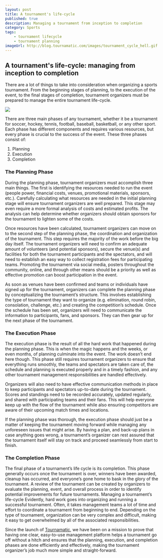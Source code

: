```yaml
---
layout: post
title: A tournament's life-cycle
published: true
description: Managing a tournament from inception to completion
category: Sports
tags:
    - tournament lifecycle
    - tournament planning
imageUrl: http://blog.tournamatic.com/images/tournament_cycle_hell.gif
---
```


## A tournament's life-cycle: managing from inception to completion

There are a lot of things to take into consideration when organizing a sports tournament. From the beginning stages of planning, to the execution of the event, to the final stages of completion, tournament organizers must be prepared to manage the entire tournament life-cycle.
<!--more-->
![](/images/tournament_cycle_hell.gif)

There are three main phases of any tournament, whether it be a tournament for soccer, hockey, tennis, football, baseball, basketball, or any other sport. Each phase has different components and requires various resources, but every phase is crucial to the success of the event. These three phases consist of:

1. Planning
2. Execution
3. Completion

### The Planning Phase
During the planning phase, tournament organizers must accomplish three main things. The first is identifying the resources needed to run the event (people power, financial costs, venues, promotional materials, sponsors, etc.). Carefully calculating what resources are needed in the initial planning stage will ensure tournament organizers are well prepared. This stage may even require a more formal analysis of costs and estimated profits. The analysis can help determine whether organizers should obtain sponsors for the tournament to lighten some of the costs.

Once resources have been calculated, tournament organizers can move on to the second step of the planning phase, the coordination and organization of the tournament. This step requires the majority of the work before the big day itself. The tournament organizers will need to confirm an adequate amount of volunteers (and potential sponsors), secure the venue(s) and facilities for both the tournament participants and the spectators, and will need to establish an easy way to collect registration fees for participating teams. Promoting the tournament via social media, posters throughout the community, online, and through other means should be a priority as well as effective promotion can boost participation in the event.

As soon as venues have been confirmed and teams or individuals have signed up for the tournament, organizers can complete the planning phase by conceptualizing the tournament’s structure. This involves establishing the type of tournament they want to organize (e.g. elimination, round robin, consolation, challenge, etc.) and creating the competition’s schedule. Once the schedule has been set, organizers will need to communicate the information to participants, fans, and sponsors. They can then gear up for the next phase of the tournament. 

### The Execution Phase
The execution phase is the result of all the hard work that happened during the planning phase. This is when the magic happens and the weeks, or even months, of planning culminate into the event. The work doesn’t end here though. This phase still requires tournament organizers to ensure that everything runs smoothly, the teams and spectators are taken care of, the schedule and planning is executed properly and in a timely fashion, and any other tournament management responsibilities are handled effectively. 

Organizers will also need to have effective communication methods in place to keep participants and spectators up-to-date during the tournament. Scores and standings need to be recorded accurately, updated regularly, and shared with participating teams and their fans. This will help everyone keep up with the flow of the tournament while also ensuring competitors are aware of their upcoming match times and locations.

If the planning phase was thorough, the execution phase should just be a matter of keeping the tournament moving forward while managing any unforeseen issues that might arise. By having a plan, and back-up plans in case anything goes wrong, a tournament’s organizer can rest assured that the tournament itself will stay on track and proceed seamlessly from start to finish.

### The Completion Phase
The final phase of a tournament’s life cycle is its completion. This phase generally occurs once the tournament is over, winners have been awarded, cleanup has occurred, and everyone’s gone home to bask in the glory of the tournament. A review of the tournament can be created by organizers to evaluate the planning, event, and overall process in order to identify potential improvements for future tournaments. 
Managing a tournament’s life-cycle
Evidently, hard work goes into organizing and running a successful tournament. Often, it takes management teams a lot of time and effort to coordinate a tournament from beginning to end. Depending on the type of tournament, organization can be very complex and difficult, making it easy to get overwhelmed by all of the associated responsibilities. 

Since the launch of [Tournamatic](https://www.tournamatic.com), we have been on a mission to prove that having one clear, easy-to-use management platform helps a tournament go off without a hitch and ensures that the planning, execution, and completion phases are done efficiently and effectively, making the tournament organizer’s job much more simple and straight-forward.